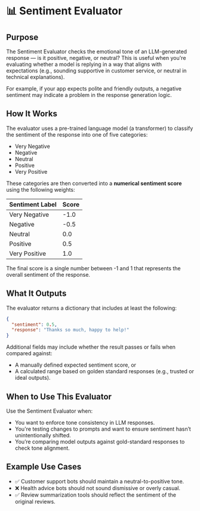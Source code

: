 # 📊 Sentiment Evaluator

## Purpose  
The Sentiment Evaluator checks the emotional tone of an LLM-generated response — is it positive, negative, or neutral? This is useful when you're evaluating whether a model is replying in a way that aligns with expectations (e.g., sounding supportive in customer service, or neutral in technical explanations).

For example, if your app expects polite and friendly outputs, a negative sentiment may indicate a problem in the response generation logic.

## How It Works  
The evaluator uses a pre-trained language model (a transformer) to classify the sentiment of the response into one of five categories:

- Very Negative  
- Negative  
- Neutral  
- Positive  
- Very Positive

These categories are then converted into a **numerical sentiment score** using the following weights:

| Sentiment Label  | Score |
|------------------|-------|
| Very Negative    | -1.0  |
| Negative         | -0.5  |
| Neutral          |  0.0  |
| Positive         |  0.5  |
| Very Positive    |  1.0  |

The final score is a single number between -1 and 1 that represents the overall sentiment of the response.

## What It Outputs 
The evaluator returns a dictionary that includes at least the following:

```json
{
  "sentiment": 0.5,
  "response": "Thanks so much, happy to help!"
}
```

Additional fields may include whether the result passes or fails when compared against:
- A manually defined expected sentiment score, or
- A calculated range based on golden standard responses (e.g., trusted or ideal outputs).


## When to Use This Evaluator

Use the Sentiment Evaluator when:
- You want to enforce tone consistency in LLM responses.
- You're testing changes to prompts and want to ensure sentiment hasn’t unintentionally shifted.
- You’re comparing model outputs against gold-standard responses to check tone alignment.


## Example Use Cases
- ✅ Customer support bots should maintain a neutral-to-positive tone.
- ❌ Health advice bots should not sound dismissive or overly casual.
- ✅ Review summarization tools should reflect the sentiment of the original reviews.